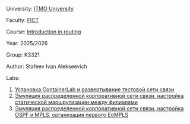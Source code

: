 University: [ITMO University](https://itmo.ru/ru/)

Faculty: [FICT](https://fict.itmo.ru)

Course: [Introduction in routing](https://github.com/itmo-ict-faculty/introduction-in-routing)

Year: 2025/2026

Group: K3321

Author: Stafeev Ivan Alekseevich

Labs:
1. [Установка ContainerLab и развертывание тестовой сети связи](./lab1)
2. [Эмуляция распределенной корпоративной сети связи, настройка статической маршрутизации между филиалами](./lab2)
3. [Эмуляция распределенной корпоративной сети связи, настройка OSPF и MPLS, организация первого EoMPLS](./lab3)
